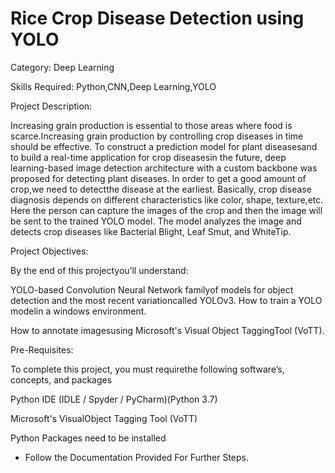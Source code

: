 # Rice Crop Disease Detection using YOLO


Category: Deep Learning

Skills Required:
Python,CNN,Deep Learning,YOLO

Project Description:
 
Increasing grain production is essential to those areas where food is scarce.Increasing grain production by controlling crop diseases in time should be effective. To construct a prediction model for plant diseasesand to build a real-time application for crop diseasesin the future, deep learning-based image detection architecture with a custom backbone was proposed for detecting plant diseases.
In order to get a good amount of crop,we need to detectthe disease at the earliest.
Basically, crop disease diagnosis depends on different characteristics like color, shape, texture,etc. Here the person can capture the images of the crop and then the image will be sent to the trained YOLO model. The model analyzes the image and detects crop diseases like Bacterial Blight, Leaf Smut, and WhiteTip.

Project Objectives:
 
By the end of this projectyou’ll understand:
 
YOLO-based Convolution Neural Network familyof models for object detection and the most recent variationcalled YOLOv3.
How to train a YOLO modelin a windows environment.
 
How to annotate imagesusing Microsoft's Visual Object TaggingTool (VoTT).
 
 
Pre-Requisites:
 
To complete this project, you must requirethe following software’s, concepts, and packages
 
Python IDE (IDLE / Spyder / PyCharm)(Python 3.7)
 
Microsoft's VisualObject Tagging Tool (VoTT)
 
Python Packages need to be installed

- Follow the Documentation Provided For Further Steps.
